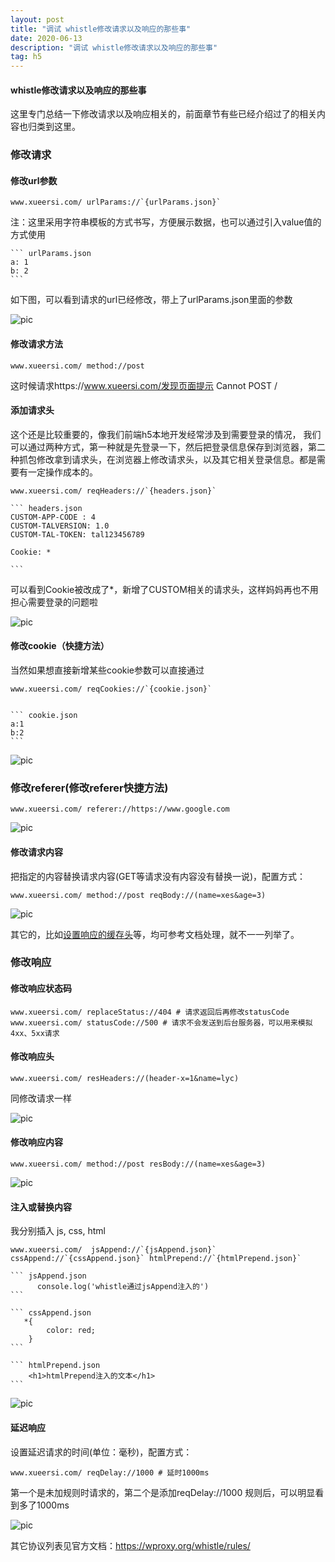 ```yaml
---
layout: post
title: "调试 whistle修改请求以及响应的那些事"
date: 2020-06-13
description: "调试 whistle修改请求以及响应的那些事"
tag: h5
---
```


#### whistle修改请求以及响应的那些事

这里专门总结一下修改请求以及响应相关的，前面章节有些已经介绍过了的相关内容也归类到这里。

### 修改请求

#### 修改url参数
    www.xueersi.com/ urlParams://`{urlParams.json}`

注：这里采用字符串模板的方式书写，方便展示数据，也可以通过引入value值的方式使用

    ``` urlParams.json
    a: 1
    b: 2
    ```

如下图，可以看到请求的url已经修改，带上了urlParams.json里面的参数


![pic](../../../images/2020/06/11.png)



#### 修改请求方法

    www.xueersi.com/ method://post

这时候请求https://www.xueersi.com/发现页面提示 Cannot POST /

#### 添加请求头

这个还是比较重要的，像我们前端h5本地开发经常涉及到需要登录的情况，
我们可以通过两种方式，第一种就是先登录一下，然后把登录信息保存到浏览器，第二种抓包修改拿到请求头，在浏览器上修改请求头，以及其它相关登录信息。都是需要有一定操作成本的。

    www.xueersi.com/ reqHeaders://`{headers.json}`

    ``` headers.json
    CUSTOM-APP-CODE : 4
    CUSTOM-TALVERSION: 1.0
    CUSTOM-TAL-TOKEN: tal123456789

    Cookie: *

    ```

可以看到Cookie被改成了*，新增了CUSTOM相关的请求头，这样妈妈再也不用担心需要登录的问题啦

![pic](../../../images/2020/06/12.png)



#### 修改cookie（快捷方法）

当然如果想直接新增某些cookie参数可以直接通过

    www.xueersi.com/ reqCookies://`{cookie.json}`


    ``` cookie.json
    a:1
    b:2
    ```


![pic](../../../images/2020/06/13.png)




### 修改referer(修改referer快捷方法)


    www.xueersi.com/ referer://https://www.google.com

![pic](../../../images/2020/06/14.png)


#### 修改请求内容

把指定的内容替换请求内容(GET等请求没有内容没有替换一说)，配置方式：

    www.xueersi.com/ method://post reqBody://(name=xes&age=3)

![pic](../../../images/2020/06/15.png)


其它的，比如[设置响应的缓存头](https://wproxy.org/whistle/rules/cache.html)等，均可参考文档处理，就不一一列举了。



### 修改响应


#### 修改响应状态码

    www.xueersi.com/ replaceStatus://404 # 请求返回后再修改statusCode
    www.xueersi.com/ statusCode://500 # 请求不会发送到后台服务器，可以用来模拟4xx、5xx请求


#### 修改响应头

    www.xueersi.com/ resHeaders://(header-x=1&name=lyc)

同修改请求一样

![pic](../../../images/2020/06/16.png)


#### 修改响应内容

    www.xueersi.com/ method://post resBody://(name=xes&age=3)

![pic](../../../images/2020/06/17.png)



#### 注入或替换内容

我分别插入 js, css, html

    www.xueersi.com/  jsAppend://`{jsAppend.json}` cssAppend://`{cssAppend.json}` htmlPrepend://`{htmlPrepend.json}`

    ``` jsAppend.json
          console.log('whistle通过jsAppend注入的')
    ```

    ``` cssAppend.json
       *{
            color: red;
        }
    ```

    ``` htmlPrepend.json
        <h1>htmlPrepend注入的文本</h1>
    ```


![pic](../../../images/2020/06/18.png)





#### 延迟响应



设置延迟请求的时间(单位：毫秒)，配置方式：

    www.xueersi.com/ reqDelay://1000 # 延时1000ms

第一个是未加规则时请求的，第二个是添加reqDelay://1000 规则后，可以明显看到多了1000ms


![pic](../../../images/2020/06/19.png)




其它协议列表见官方文档：https://wproxy.org/whistle/rules/

